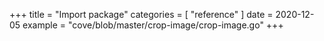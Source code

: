 +++
title = "Import package"
categories = [ "reference" ]
date = 2020-12-05
example = "cove/blob/master/crop-image/crop-image.go"
+++
